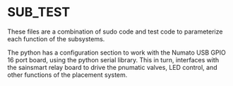 # SUB_TEST


These files are a combination of sudo code and test code to parameterize each function of the subsystems. 

The python has a configuration section to work with the Numato USB GPIO 16 port board, using the python serial library. This in turn, interfaces with the sainsmart relay board to drive the pnumatic valves, LED control, and other functions of the placement system. 
